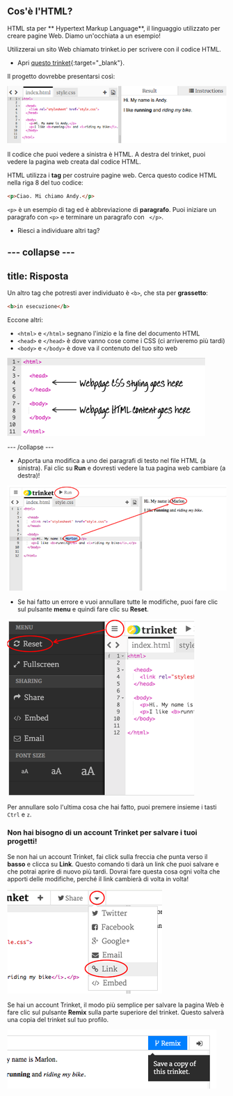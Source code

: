 ## Cos'è l'HTML?

HTML sta per ** Hypertext Markup Language**, il linguaggio utilizzato per creare pagine Web. Diamo un'occhiata a un esempio!

Utilizzerai un sito Web chiamato trinket.io per scrivere con il codice HTML.

+ Apri [questo trinket](http://jumpto.cc/web-intro){:target="_blank"}.

Il progetto dovrebbe presentarsi così:

![screenshot](images/birthday-starter.png)

Il codice che puoi vedere a sinistra è HTML. A destra del trinket, puoi vedere la pagina web creata dal codice HTML.

HTML utilizza i **tag** per costruire pagine web. Cerca questo codice HTML nella riga 8 del tuo codice:

```html
<p>Ciao. Mi chiamo Andy.</p>
```

`<p>` è un esempio di tag ed è abbreviazione di **paragrafo**. Puoi iniziare un paragrafo con `<p>` e terminare un paragrafo con ` </p>`.

+ Riesci a individuare altri tag?

## \--- collapse \---

## title: Risposta

Un altro tag che potresti aver individuato è `<b>`, che sta per **grassetto**:

```html
<b>in esecuzione</b>
```

Eccone altri:

+ `<html>` e `</html>` segnano l'inizio e la fine del documento HTML
+ `<head>` e `</head>` è dove vanno cose come i CSS (ci arriveremo più tardi)
+ `<body>` e `</body>` è dove va il contenuto del tuo sito web

![screenshot](images/birthday-head-body.png)

\--- /collapse \---

+ Apporta una modifica a uno dei paragrafi di testo nel file HTML (a sinistra). Fai clic su **Run** e dovresti vedere la tua pagina web cambiare (a destra)!

![screenshot](images/birthday-edit-html.png)

+ Se hai fatto un errore e vuoi annullare tutte le modifiche, puoi fare clic sul pulsante **menu** e quindi fare clic su **Reset**.

![screenshot](images/birthday-reset.png)

Per annullare solo l'ultima cosa che hai fatto, puoi premere insieme i tasti `Ctrl` e `z`.

### Non hai bisogno di un account Trinket per salvare i tuoi progetti!

Se non hai un account Trinket, fai click sulla freccia che punta verso il **basso** e clicca su **Link**. Questo comando ti darà un link che puoi salvare e che potrai aprire di nuovo più tardi. Dovrai fare questa cosa ogni volta che apporti delle modifiche, perché il link cambierà di volta in volta!

![screenshot](images/birthday-link.png)

Se hai un account Trinket, il modo più semplice per salvare la pagina Web è fare clic sul pulsante **Remix** sulla parte superiore del trinket. Questo salverà una copia del trinket sul tuo profilo.

![screenshot](images/birthday-remix.png)